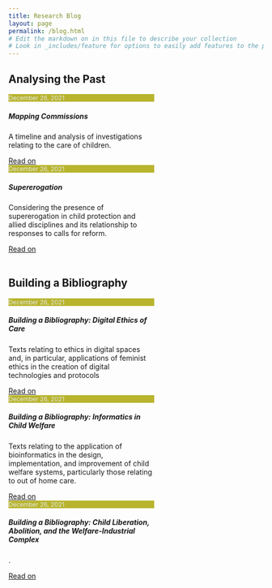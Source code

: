 ```yaml
---
title: Research Blog
layout: page
permalink: /blog.html
# Edit the markdown on in this file to describe your collection
# Look in _includes/feature for options to easily add features to the page
---
```


## Analysing the Past
<div class="row">
<div class="card" style="width: 18rem;">
  <div class="card-header" style="font-size: 12px; color: #e5e9ec; background-color: #B8B42D;">
    December 26, 2021
  </div>
  <div class="card-body">
    <h5 class="card-title">Mapping Commissions</h5>
    <p class="card-text">A timeline and analysis of investigations relating to the care of children.</p>
    <a href="/blog/commissions.html" class="btn btn-success">Read on</a>
  </div>
</div>
<div class="card" style="width: 18rem;">
  <div class="card-header" style="font-size: 12px; color: #e5e9ec; background-color: #B8B42D;">
    December 26, 2021
  </div>
  <div class="card-body">
    <h5 class="card-title">Supererogation</h5>
    <p class="card-text">Considering the presence of supererogation in child protection and allied disciplines and its relationship to responses to calls for reform. </p>
    <a href="/blog/supererogation.html" class="btn btn-success">Read on</a>
  </div>
</div>
</div>

<br>

## Building a Bibliography
<div class="row">
<div class="card" style="width: 18rem;">
  <div class="card-header" style="font-size: 12px; color: #e5e9ec; background-color: #B8B42D;">
    December 26, 2021
  </div>
  <div class="card-body">
    <h5 class="card-title">Building a Bibliography: Digital Ethics of Care</h5>
    <p class="card-text">Texts relating to ethics in digital spaces and, in particular, applications of feminist ethics in the creation of digital technologies and protocols</p>
    <a href="/blog/digitalethics.html" class="btn btn-success">Read on</a>
  </div>
</div>

<div class="card" style="width: 18rem;">
  <div class="card-header" style="font-size: 12px; color: #e5e9ec; background-color: #B8B42D;">
    December 26, 2021
  </div>
  <div class="card-body">
    <h5 class="card-title">Building a Bibliography: Informatics in Child Welfare</h5>
    <p class="card-text">Texts relating to the application of bioinformatics in the design, implementation, and improvement of child welfare systems, particularly those relating to out of home care.</p>
    <a href="/blog/informatics.html" class="btn btn-success">Read on</a>
  </div>
</div>

<div class="card" style="width: 18rem;">
  <div class="card-header" style="font-size: 12px; color: #e5e9ec; background-color: #B8B42D;">
    December 26, 2021
  </div>
  <div class="card-body">
    <h5 class="card-title">Building a Bibliography: Child Liberation, Abolition, and the Welfare-Industrial Complex</h5>
    <p class="card-text">.</p>
    <a href="/blog/abolition.html" class="btn btn-success">Read on</a>
  </div>
</div>
</div>